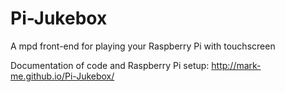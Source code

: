 # Pi-Jukebox
A mpd front-end for playing your Raspberry Pi with touchscreen

Documentation of code and Raspberry Pi setup: 
http://mark-me.github.io/Pi-Jukebox/
